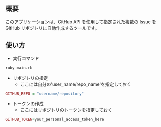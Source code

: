 ## 概要

このアプリケーションは、GitHub API を使用して指定された複数の Issue を GitHub リポジトリに自動作成するツールです。

## 使い方

- 実行コマンド
```sh
ruby main.rb
```

- リポジトリの指定
  - ここには自分の'user_name/repo_name'を指定しておく

```ruby
GITHUB_REPO = "username/repository"
```

- トークンの作成
  - ここにはリポジトリのトークンを指定しておく
```ruby
GITHUB_TOKEN=your_personal_access_token_here
```